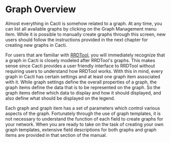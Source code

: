 # Graph Overview

Almost everything in Cacti is somehow related to a graph. At any time, you can
list all available graphs by clicking on the Graph Management menu item. While
it is possible to manually create graphs through this screen, new users should
follow the instructions provided in the next chapter for creating new graphs in
Cacti.

For users that are familiar with [RRDTool](http://www.rrdtool.org/), you will
immediately recognize that a graph in Cacti is closely modeled after RRDTool's
graphs. This makes sense since Cacti provides a user friendly interface to
RRDTool without requiring users to understand how RRDTool works. With this in
mind, every graph in Cacti has certain settings and at least one graph item
associated with it. While graph settings define the overall properties of a
graph, the graph items define the data that is to be represented on the graph.
So the graph items define which data to display and how it should displayed,
and also define what should be displayed on the legend.

Each graph and graph item has a set of parameters which control various aspects
of the graph. Fortunately through the use of graph templates, it is not
necessary to understand the function of each field to create graphs for your
network. When you are ready to take on the task of creating your own graph
templates, extensive field descriptions for both graphs and graph items are
provided in that section of the manual.
